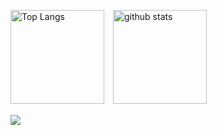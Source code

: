<img alt="Top Langs" height="150px" src="https://github-readme-stats.vercel.app/api/top-langs/?username=rk0325&layout=compact&count_private=true&show_icons=true&theme=dracula" />　<img alt="github stats" height="150px" src="https://github-readme-stats.vercel.app/api?username=rk0325&count_private=true&show_icons=true&show_icons=true&theme=dracula" />

![](https://github-profile-summary-cards.vercel.app/api/cards/profile-details?username=rk0325&theme=dracula)
